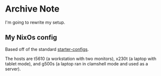 # Archive Note

I'm going to rewrite my setup.

## My NixOs config

Based off of the standard [starter-configs](https://github.com/Misterio77/nix-starter-configs).

The hosts are t5610 (a workstation with two monitors), x230t (a laptop with tablet mode), and
g500s (a laptop ran in clamshell mode and used as a server).
